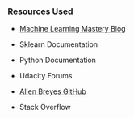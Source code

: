### Resources Used

* [Machine Learning Mastery Blog](http://machinelearningmastery.com/how-to-identify-outliers-in-your-data/)

* Sklearn Documentation

* Python Documentation

* Udacity Forums

* [Allen Breyes GitHub](https://github.com/allanbreyes/udacity-data-science) 

* Stack Overflow

  
